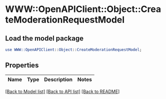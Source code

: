 # WWW::OpenAPIClient::Object::CreateModerationRequestModel

## Load the model package
```perl
use WWW::OpenAPIClient::Object::CreateModerationRequestModel;
```

## Properties
Name | Type | Description | Notes
------------ | ------------- | ------------- | -------------

[[Back to Model list]](../README.md#documentation-for-models) [[Back to API list]](../README.md#documentation-for-api-endpoints) [[Back to README]](../README.md)


